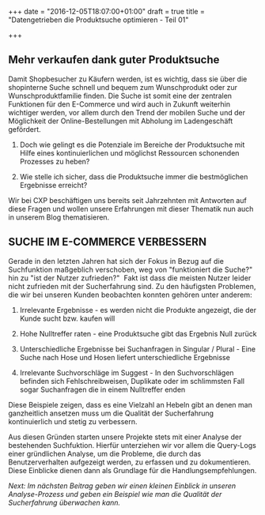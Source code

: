 +++
date = "2016-12-05T18:07:00+01:00"
draft = true
title = "Datengetrieben die Produktsuche optimieren - Teil 01"

+++
## Mehr verkaufen dank guter Produktsuche

Damit Shopbesucher zu Käufern werden, ist es wichtig, dass sie über die shopinterne Suche schnell und bequem zum Wunschprodukt oder zur Wunschproduktfamilie finden. Die Suche ist somit eine der zentralen Funktionen für den E-Commerce und wird auch in Zukunft weiterhin wichtiger werden, vor allem durch den Trend der mobilen Suche und der Möglichkeit der Online-Bestellungen mit Abholung im Ladengeschäft gefördert.

1.  Doch wie gelingt es die Potenziale im Bereiche der Produktsuche mit Hilfe eines kontinuierlichen und möglichst Ressourcen schonenden Prozesses zu heben?   

2.  Wie stelle ich sicher, dass die Produktsuche immer die bestmöglichen Ergebnisse erreicht?  

Wir bei CXP beschäftigen uns bereits seit Jahrzehnten mit Antworten auf diese Fragen und wollen unsere Erfahrungen mit dieser Thematik nun auch in unserem Blog thematisieren.

## SUCHE IM E-COMMERCE VERBESSERN

<span style="letter-spacing: 0.01em;">Gerade in den letzten Jahren hat sich der Fokus in Bezug auf die Suchfunktion maßgeblich verschoben, weg von "funktioniert die Suche?" hin zu "ist der Nutzer zufrieden?"  Fakt ist dass die meisten Nutzer leider nicht zufrieden mit der Sucherfahrung sind. Zu den häufigsten Problemen, die wir bei unseren Kunden beobachten konnten gehören unter anderem:</span>

1.  Irrelevante Ergebnisse - es werden nicht die Produkte angezeigt, die der Kunde sucht bzw. kaufen will  

2.  Hohe Nulltreffer raten - eine Produktsuche gibt das Ergebnis Null zurück  

3.  Unterschiedliche Ergebnisse bei Suchanfragen in Singular / Plural - Eine Suche nach Hose und Hosen liefert unterschiedliche Ergebnisse
4.  Irrelevante Suchvorschläge im Suggest - In den Suchvorschlägen befinden sich Fehlschreibweisen, Duplikate oder im schlimmsten Fall sogar Suchanfragen die in einem Nulltreffer enden

Diese Beispiele zeigen, dass es eine Vielzahl an Hebeln gibt an denen man ganzheitlich ansetzen muss um die Qualität der Sucherfahrung kontinuierlich und stetig zu verbessern. 

Aus diesen Gründen starten unsere Projekte stets mit einer Analyse der bestehenden Suchfuktion. Hierfür unterziehen wir vor allem die Query-Logs einer gründlichen Analyse, um die Probleme, die durch das Benutzerverhalten aufgezeigt werden, zu erfassen und zu dokumentieren. Diese Einblicke dienen dann als Grundlage für die Handlungsempfehlungen.

_Next: Im nächsten Beitrag geben wir einen kleinen Einblick in unseren Analyse-Prozess und geben ein Beispiel wie man die Qualität der Sucherfahrung überwachen kann._
